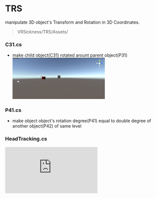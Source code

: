 # TRS
manipulate 3D object's Transform and Rotation in 3D Coordinates.

> VRSickness/TRS/Assets/

### C31.cs  
* make child object(C31) rotated arount parent object(P31)  
	<img src = "Res/C31.gif" width = "300"/>
    
### P41.cs
* make object object's rotation degree(P41) equal to double degree of another object(P42) of same level

### HeadTracking.cs  
![equation](https://latex.codecogs.com/gif.latex?%3Cimg%20src%3D%22https%3A//latex.codecogs.com/gif.latex%3FO_t%3D%5Ctext%20%7B%20Onset%20event%20at%20time%20bin%20%7D%20t%20%22%20/%3E)